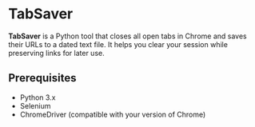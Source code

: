 # TabSaver

**TabSaver** is a Python tool that closes all open tabs in Chrome and saves their URLs to a dated text file. It helps you clear your session while preserving links for later use.

## Prerequisites
- Python 3.x
- Selenium
- ChromeDriver (compatible with your version of Chrome)

